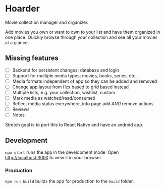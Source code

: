 # Hoarder

Movie collection manager and organizer.

Add movies you own or want to own to your list and have them organized in
one place. Quickly browse through your collection and see all your movies at a
glance.

## Missing features

- [ ] Backend for persistent changes; database and login
- [ ] Support for multiple media types; movies, books, series, etc.
- [ ] Media formats independent of app so they can be added and removed
- [ ] Change app layout from flex based to grid based instead
- [ ] Multiple lists, e.g. your collection, wishlist, custom
- [ ] Mark media as watched/read/consumed
- [ ] Reflect media status everywhere, info page add _AND_ remove actions
- [ ] Reviews
- [ ] Notes

Stretch goal is to port this to React Native and have an android app.

## Development

`npm start` runs the app in the development mode.
Open [http://localhost:3000](http://localhost:3000) to view it in your browser.

### Production

`npm run build` builds the app for production to the `build` folder.